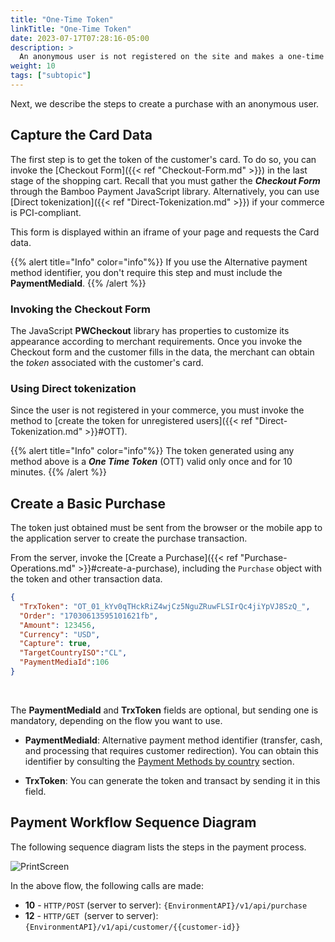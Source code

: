 ```yaml
---
title: "One-Time Token"
linkTitle: "One-Time Token"
date: 2023-07-17T07:28:16-05:00
description: >
  An anonymous user is not registered on the site and makes a one-time purchase. In this case, you must always ask for the card data to complete the transaction.
weight: 10
tags: ["subtopic"]
---
```


Next, we describe the steps to create a purchase with an anonymous user.

## Capture the Card Data
The first step is to get the token of the customer's card. To do so, you can invoke the [Checkout Form]({{< ref "Checkout-Form.md" >}}) in the last stage of the shopping cart. Recall that you must gather the _**Checkout Form**_ through the Bamboo Payment JavaScript library. Alternatively, you can use [Direct tokenization]({{< ref "Direct-Tokenization.md" >}}) if your commerce is PCI-compliant.

This form is displayed within an iframe of your page and requests the Card data.

{{% alert title="Info" color="info"%}}
If you use the Alternative payment method identifier, you don't require this step and must include the **PaymentMediaId**.
{{% /alert %}}

### Invoking the Checkout Form
The JavaScript **PWCheckout** library has properties to customize its appearance according to merchant requirements. Once you invoke the Checkout form and the customer fills in the data, the merchant can obtain the _token_ associated with the customer's card. 

### Using Direct tokenization
Since the user is not registered in your commerce, you must invoke the method to [create the token for unregistered users]({{< ref "Direct-Tokenization.md" >}}#OTT).

{{% alert title="Info" color="info"%}}
The token generated using any method above is a _**One Time Token**_ (OTT) valid only once and for 10 minutes.
{{% /alert %}}

## Create a Basic Purchase
The token just obtained must be sent from the browser or the mobile app to the application server to create the purchase transaction.

From the server, invoke the [Create a Purchase]({{< ref "Purchase-Operations.md" >}}#create-a-purchase), including the `Purchase` object with the token and other transaction data.

```json
{
  "TrxToken": "OT_01_kYv0qTHckRiZ4wjCz5NguZRuwFLSIrQc4jiYpVJ8SzQ_",
  "Order": "17030613595101621fb",
  "Amount": 123456,
  "Currency": "USD",
  "Capture": true,
  "TargetCountryISO":"CL",
  "PaymentMediaId":106
}
```
<br>

The **PaymentMediaId** and **TrxToken** fields are optional, but sending one is mandatory, depending on the flow you want to use.

* **PaymentMediaId**: Alternative payment method identifier (transfer, cash, and processing that requires customer redirection). You can obtain this identifier by consulting the [Payment Methods by country](/en/docs/payment-methods.html) section.

* **TrxToken**: You can generate the token and transact by sending it in this field.

## Payment Workflow Sequence Diagram
The following sequence diagram lists the steps in the payment process.

![PrintScreen](/assets/AnonymousUserFlow_en.png)

In the above flow, the following calls are made:

* **10** - `HTTP/POST` (server to server): `{EnvironmentAPI}/v1/api/purchase`
* **12** - `HTTP/GET `(server to server): `{EnvironmentAPI}/v1/api/customer/{{customer-id}}`